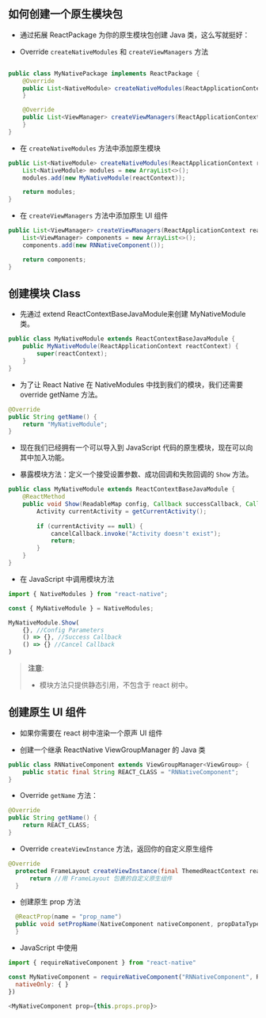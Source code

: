 
## 如何创建一个原生模块包

- 通过拓展 ReactPackage 为你的原生模块包创建 Java 类，这么写就挺好：

- Override `createNativeModules` 和 `createViewManagers` 方法

```java

public class MyNativePackage implements ReactPackage {
    @Override
    public List<NativeModule> createNativeModules(ReactApplicationContext reactContext) {
    }

    @Override
    public List<ViewManager> createViewManagers(ReactApplicationContext reactContext) {
    }
}

```

- 在 `createNativeModules` 方法中添加原生模块

```java
public List<NativeModule> createNativeModules(ReactApplicationContext reactContext) {
    List<NativeModule> modules = new ArrayList<>();
    modules.add(new MyNativeModule(reactContext));

    return modules;
}
```

- 在 `createViewManagers` 方法中添加原生 UI 组件

```java
public List<ViewManager> createViewManagers(ReactApplicationContext reactContext) {
    List<ViewManager> components = new ArrayList<>();
    components.add(new RNNativeComponent());

    return components;
}
```

## 创建模块 Class

- 先通过 extend ReactContextBaseJavaModule来创建 MyNativeModule 类。

```java
public class MyNativeModule extends ReactContextBaseJavaModule {
    public MyNativeModule(ReactApplicationContext reactContext) {
        super(reactContext);
    }
}
```

- 为了让 React Native 在 NativeModules 中找到我们的模块，我们还需要 override getName 方法。

```java
@Override
public String getName() {
    return "MyNativeModule";
}
```

- 现在我们已经拥有一个可以导入到 JavaScript 代码的原生模块，现在可以向其中加入功能。

- 暴露模块方法：定义一个接受设置参数、成功回调和失败回调的 `Show` 方法。

```java
public class MyNativeModule extends ReactContextBaseJavaModule {
    @ReactMethod
    public void Show(ReadableMap config, Callback successCallback, Callback cancelCallback) {
        Activity currentActivity = getCurrentActivity();
    
        if (currentActivity == null) {
            cancelCallback.invoke("Activity doesn't exist");
            return;
        }
    }
}
```

- 在 JavaScript 中调用模块方法

```javascript
import { NativeModules } from "react-native";

const { MyNativeModule } = NativeModules;

MyNativeModule.Show(
    {}, //Config Parameters
    () => {}, //Success Callback
    () => {} //Cancel Callback
)

```

> **注意**:
> - 模块方法只提供静态引用，不包含于 react 树中。

## 创建原生 UI 组件

- 如果你需要在 react 树中渲染一个原声 UI 组件

- 创建一个继承 ReactNative ViewGroupManager 的 Java 类

```java
public class RNNativeComponent extends ViewGroupManager<ViewGroup> {
    public static final String REACT_CLASS = "RNNativeComponent";
}
```

- Override `getName` 方法：

```java
@Override 
public String getName() {
    return REACT_CLASS;
} 
```

- Override `createViewInstance` 方法，返回你的自定义原生组件

```java
@Override 
  protected FrameLayout createViewInstance(final ThemedReactContext reactContext) {
      return //用 FrameLayout 包裹的自定义原生组件
  }
```

- 创建原生 prop 方法

```java
  @ReactProp(name = "prop_name") 
  public void setPropName(NativeComponent nativeComponent, propDataType prop) {
  }
```


- JavaScript 中使用

```javascript
import { requireNativeComponent } from "react-native"

const MyNativeComponent = requireNativeComponent("RNNativeComponent", RNNativeComponent, {
  nativeOnly: { }
})

<MyNativeComponent prop={this.props.prop}>
```
